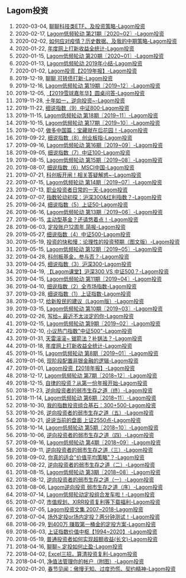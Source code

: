 ## Lagom投资
1. 2020-03-04, [聊聊科技类ETF、及投资策略-Lagom投资](聊聊科技类ETF及投资策略20200304.md)
1. 2020-02-17, [Lagom低频轮动 第21期〖2020~02〗-Lagom投资](Lagom低频轮动第21期2020~0220200217.md)
1. 2020-02-02, [如何应对疫情？历史数据、及我的中期策略-Lagom投资](如何应对疫情历史数据及我的中期策略20200202.md)
1. 2020-01-22, [年度网上打新收益全统计-Lagom投资](2019年度网上打新收益全统计20200122.md)
1. 2020-01-15, [Lagom低频轮动 第20期〖2020~01〗-Lagom投资](Lagom低频轮动第20期2020~0120200115.md)
1. 2020-01-13, [Lagom低频轮动 2019年小结-Lagom投资](Lagom低频轮动2019年小结20200113.md)
1. 2020-01-02, [Lagom投资【2019年报】-Lagom投资](Lagom投资2019年报20200102.md)
1. 2019-12-19, [聊聊 可转债打新-Lagom投资](聊聊可转债打新20191219.md)
1. 2019-12-16, [Lagom低频轮动 第19期〖2019~12〗-Lagom投资](Lagom低频轮动第19期2019~1220191216.md)
1. 2019-12-05, [【2019雪球嘉年华】圆桌问答-Lagom投资](2019雪球嘉年华圆桌问答20191205.md)
1. 2019-11-28, [十年如一，逆向投资~-Lagom投资](十年如一逆向投资~20191128.md)
1. 2019-11-22, [细说指数（9）中证800-Lagom投资](细说指数9中证80020191122.md)
1. 2019-11-15, [Lagom低频轮动 第18期〖2019~11〗-Lagom投资](Lagom低频轮动第18期2019~1120191115.md)
1. 2019-10-15, [Lagom低频轮动 第17期〖2019~10〗-Lagom投资](Lagom低频轮动第17期2019~1020191015.md)
1. 2019-10-07, [做多中国篇：宝藏就在后花园！-Lagom投资](做多中国篇宝藏就在后花园20191007.md)
1. 2019-09-22, [细说指数（8）创业板指-Lagom投资](细说指数8创业板指20190922.md)
1. 2019-09-16, [Lagom低频轮动 第16期〖2019~09〗-Lagom投资](Lagom低频轮动第16期2019~0920190916.md)
1. 2019-09-05, [细说指数（7）中证100-Lagom投资](细说指数7中证10020190905.md)
1. 2019-08-15, [Lagom低频轮动 第15期〖2019~08〗-Lagom投资](Lagom低频轮动第15期2019~0820190815.md)
1. 2019-08-07, [细说指数（6）MSCI中国-Lagom投资](细说指数6MSCI中国20190807.md)
1. 2019-07-21, [科创板开闸！相关答疑解惑~-Lagom投资](科创板开闸相关答疑解惑~20190721.md)
1. 2019-07-15, [Lagom低频轮动 第14期〖2019~07〗-Lagom投资](Lagom低频轮动第14期2019~0720190715.md)
1. 2019-07-13, [职业投资者日常的一天-Lagom投资](职业投资者日常的一天20190713.md)
1. 2019-07-07, [指数轮动初探：沪深300&amp;红利指数？-Lagom投资](指数轮动初探沪深300amp红利指数20190707.md)
1. 2019-06-24, [细说指数（5）上证50-Lagom投资](细说指数5上证5020190624.md)
1. 2019-06-16, [Lagom低频轮动 第13期〖2019~06〗-Lagom投资](Lagom低频轮动第13期2019~0620190616.md)
1. 2019-06-15, [主动型基金？还请悠着点！-Lagom投资](主动型基金还请悠着点20190615.md)
1. 2019-06-03, [定投账户12周年 简报-Lagom投资](定投账户12周年简报20190603.md)
1. 2019-05-27, [细说指数（4）中证500-Lagom投资](细说指数4中证50020190527.md)
1. 2019-05-19, [投资的快和慢：论理性的投资预期（图文版）-Lagom投资](投资的快和慢论理性的投资预期图文版20190519.md)
1. 2019-05-15, [Lagom低频轮动 第12期〖2019~05〗-Lagom投资](Lagom低频轮动第12期2019~0520190515.md)
1. 2019-04-28, [科创板基金，参与否？-Lagom投资](科创板基金参与否20190428.md)
1. 2019-04-25, [细说指数（3）沪深300-Lagom投资](细说指数3沪深30020190425.md)
1. 2019-04-19, [【Lagom课堂】沪深300 VS 中证500？-Lagom投资](Lagom课堂沪深300VS中证50020190419.md)
1. 2019-04-15, [Lagom低频轮动 第11期〖2019~04〗-Lagom投资](Lagom低频轮动第11期2019~0420190415.md)
1. 2019-04-10, [细说指数（2）全市场指数-Lagom投资](细说指数2全市场指数20190410.md)
1. 2019-03-28, [细说指数（1）上证指数-Lagom投资](细说指数1上证指数20190328.md)
1. 2019-03-17, [给新股民的建议（Lagom版）-Lagom投资](给新股民的建议Lagom版20190317.md)
1. 2019-03-15, [Lagom低频轮动 第10期〖2019~03〗-Lagom投资](Lagom低频轮动第10期2019~0320190315.md)
1. 2019-02-26, [写给~ 最近不太淡定的你-Lagom投资](写给~最近不太淡定的你20190226.md)
1. 2019-02-15, [Lagom低频轮动 第9期〖2019~02〗-Lagom投资](Lagom低频轮动第9期2019~0220190215.md)
1. 2019-02-10, [小议热门指数&quot;中证500&quot;-Lagom投资](小议热门指数quot中证500quot20190210.md)
1. 2019-01-31, [天雷滚滚~ 锯箭法？补锅法？-Lagom投资](天雷滚滚~锯箭法补锅法20190131.md)
1. 2019-01-18, [年度网上打新收益全统计-Lagom投资](2018年度网上打新收益全统计20190118.md)
1. 2019-01-15, [Lagom低频轮动 第8期〖2019~01〗-Lagom投资](Lagom低频轮动第8期2019~0120190115.md)
1. 2019-01-06, [现阶段配置非银金融的逻辑-Lagom投资](现阶段配置非银金融的逻辑20190106.md)
1. 2019-01-01, [Lagom投资【2018年报】-Lagom投资](Lagom投资2018年报20190101.md)
1. 2018-12-17, [Lagom低频轮动 第7期〖2018~12〗-Lagom投资](Lagom低频轮动第7期2018~1220181217.md)
1. 2018-12-15, [自律的投资？从第一份年报开始-Lagom投资](自律的投资从第一份年报开始20181215.md)
1. 2018-11-23, [逆向投资者的弱市生存之道（终）-Lagom投资](逆向投资者的弱市生存之道终20181123.md)
1. 2018-11-14, [Lagom低频轮动 第6期〖2018~11〗-Lagom投资](Lagom低频轮动第6期2018~1120181114.md)
1. 2018-10-30, [我的指数投资组合基石：300+500-Lagom投资](我的指数投资组合基石30050020181030.md)
1. 2018-10-26, [逆向投资者的弱市生存之道（五）-Lagom投资](逆向投资者的弱市生存之道五20181026.md)
1. 2018-10-21, [说说当前的盘面 上证2550点-Lagom投资](说说当前的盘面上证2550点20181021.md)
1. 2018-10-14, [Lagom低频轮动 第5期〖2018~10〗-Lagom投资](Lagom低频轮动第5期2018~1020181014.md)
1. 2018-10-06, [逆向投资者的弱市生存之道（四）-Lagom投资](逆向投资者的弱市生存之道四20181006.md)
1. 2018-09-16, [Lagom低频轮动 第4期〖2018~09〗-Lagom投资](Lagom低频轮动第4期2018~0920180916.md)
1. 2018-09-11, [逆向投资者的弱市生存之道（三）-Lagom投资](逆向投资者的弱市生存之道三20180911.md)
1. 2018-09-02, [你真的适合&quot;价值平均策略&quot;？-Lagom投资](你真的适合quot价值平均策略quot20180902.md)
1. 2018-08-22, [逆向投资者的弱市生存之道（二）-Lagom投资](逆向投资者的弱市生存之道二20180822.md)
1. 2018-08-15, [Lagom低频轮动 第3期〖2018~08〗-Lagom投资](Lagom低频轮动第3期2018~0820180815.md)
1. 2018-08-12, [逆向投资者的弱市生存之道（一）-Lagom投资](逆向投资者的弱市生存之道一20180812.md)
1. 2018-08-06, [Lagom逆向投资 弱市生存之道（序）-Lagom投资](Lagom逆向投资弱市生存之道序20180806.md)
1. 2018-07-14, [Lagom低频轮动定投组合发车啦！-Lagom投资](Lagom低频轮动定投组合发车啦20180714.md)
1. 2018-07-07, [市值规划、XIRR投资复利等下载福利-Lagom投资](市值规划XIRR投资复利等下载福利20180707.md)
1. 2018-07-05, [Lagom投资文集 2007~2018-Lagom投资](Lagom投资文集2007~201820180705.md)
1. 2018-07-04, [场外定投or场内定投？两分钟测试！-Lagom投资](场外定投or场内定投两分钟测试20180704.md)
1. 2018-06-29, [到400万 赚取第一桶金的定投方案-Lagom投资](0到400万赚取第一桶金的定投方案20180629.md)
1. 2018-06-03, [上证指数价值中枢【1994~2020】-Lagom投资](上证指数价值中枢1994~202020180603.md)
1. 2018-05-19, [普通投资者如何实现超额收益(长文)-Lagom投资](普通投资者如何实现超额收益长文20180519.md)
1. 2018-04-16, [聊聊~ 定投如何止盈-Lagom投资](聊聊~定投如何止盈20180416.md)
1. 2018-04-02, [Excel三招，算清投资复利-Lagom投资](Excel三招算清投资复利20180402.md)
1. 2018-04-01, [净值法管理你的帐户（附图）-Lagom投资](净值法管理你的帐户附图20180401.md)
1. 2002-01-20, [春节见闻：傲慢无知、过度恐慌、契约精神-Lagom投资](2020春节见闻傲慢无知过度恐慌契约精神20200201.md)
